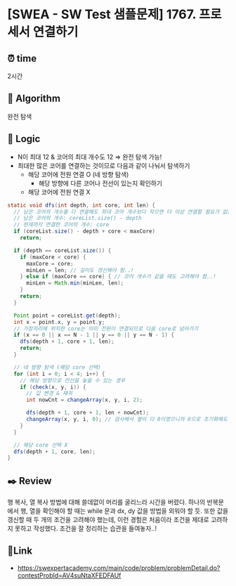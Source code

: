 # [SWEA - SW Test 샘플문제] 1767. 프로세서 연결하기
 
## ⏰  **time**
2시간

## :pushpin: **Algorithm**
완전 탐색

## :round_pushpin: **Logic**
- N이 최대 12 & 코어의 최대 개수도 12 ⇒ 완전 탐색 가능!
- 최대한 많은 코어를 연결하는 것이므로 다음과 같이 나눠서 탐색하기
  - 해당 코어에 전원 연결 O (네 방향 탐색)
    - 해당 방향에 다른 코어나 전선이 있는지 확인하기
  - 해당 코어에 전원 연결 X
```java
static void dfs(int depth, int core, int len) {
  // 남은 코어의 개수를 다 연결해도 최대 코어 개수보다 작으면 더 이상 연결할 필요가 없음..!
  // 남은 코어의 개수: coreList.size() - depth
  // 현재까지 연결한 코어의 개수: core
  if (coreList.size() - depth + core < maxCore)
    return;

  if (depth == coreList.size()) {
    if (maxCore < core) {
      maxCore = core;
      minLen = len; // 길이도 갱신해야 함..! 
    } else if (maxCore == core) { // 코어 개수가 같을 때도 고려해야 함..!
      minLen = Math.min(minLen, len);
    }
    return;
  }

  Point point = coreList.get(depth);
  int x = point.x, y = point.y;
  // 가장자리에 위치한 core는 이미 전원이 연결되므로 다음 core로 넘어가기
  if (x == 0 || x == N - 1 || y == 0 || y == N - 1) {
    dfs(depth + 1, core + 1, len);
    return;
  }

  // 네 방향 탐색 (해당 core 선택)
  for (int i = 0; i < 4; i++) {
    // 해당 방향으로 전선을 놓을 수 있는 경우
    if (check(x, y, i)) {
      // 값 변경 & 재귀
      int nowCnt = changeArray(x, y, i, 2);

      dfs(depth + 1, core + 1, len + nowCnt);
      changeArray(x, y, i, 0); // 검사해서 옆이 다 0이였으니까 0으로 초기화해도 되는 것..
    }
  }

  // 해당 core 선택 X
  dfs(depth + 1, core, len);
}
```

## :black_nib: **Review**
행 복사, 열 복사 방법에 대해 쓸데없이 머리를 굴리느라 시간을 버렸다. 하나의 반복문에서 행, 열을 확인해야 할 때는 while 문과 dx, dy 값을 방법을 외워야 할 듯.
또한 값을 갱신할 때 두 개의 조건을 고려해야 했는데, 이런 경험은 처음이라 조건을 제대로 고려하지 못하고 작성했다. 조건을 잘 정리하는 습관을 들여놓자..!

## 📡**Link**
- https://swexpertacademy.com/main/code/problem/problemDetail.do?contestProbId=AV4suNtaXFEDFAUf
